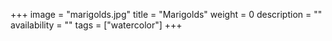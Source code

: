 +++
image = "marigolds.jpg"
title = "Marigolds"
weight = 0
description = ""
availability = ""
tags = ["watercolor"]
+++
